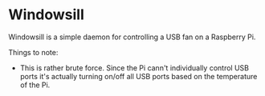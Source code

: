 # Windowsill

Windowsill is a simple daemon for controlling a USB fan on a Raspberry Pi.

Things to note:
- This is rather brute force. Since the Pi cann't individually control USB ports it's actually turning on/off all USB ports based on the temperature of the Pi.
